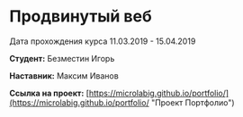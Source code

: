 # Продвинутый веб 
Дата прохождения курса 11.03.2019 - 15.04.2019

**Студент:** Безместин Игорь

**Наставник:** Максим Иванов
 
**Ссылка на проект:** [https://microlabig.github.io/portfolio/](https://microlabig.github.io/portfolio/ "Проект Портфолио")


